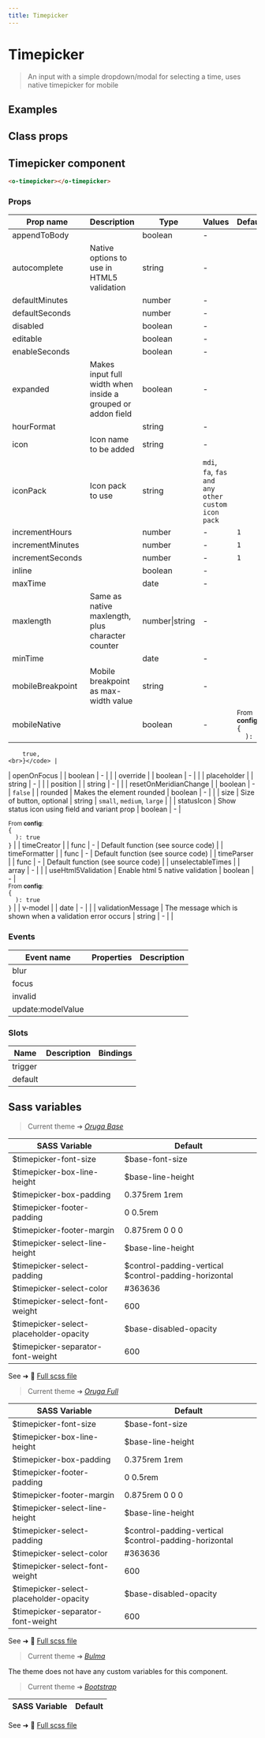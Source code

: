 ```yaml
---
title: Timepicker
---
```


# Timepicker

<div class="vp-doc">

> An input with a simple dropdown/modal for selecting a time, uses native timepicker for mobile

<Carbon />
</div>

<div class="vp-example">

## Examples

<example-timepicker />

</div>
<div class="vp-example">

## Class props

<inspector-timepicker-viewer />

</div>

<div class="vp-doc">

## Timepicker component

```html
<o-timepicker></o-timepicker>
```

### Props

| Prop name        | Description                                                 | Type           | Values                                            | Default                                                                                                         |
| ---------------- | ----------------------------------------------------------- | -------------- | ------------------------------------------------- | --------------------------------------------------------------------------------------------------------------- |
| appendToBody     |                                                             | boolean        | -                                                 | <code style='white-space: nowrap; padding: 0;'></code>                                                          |
| autocomplete     | Native options to use in HTML5 validation                   | string         | -                                                 | <code style='white-space: nowrap; padding: 0;'></code>                                                          |
| defaultMinutes   |                                                             | number         | -                                                 | <code style='white-space: nowrap; padding: 0;'></code>                                                          |
| defaultSeconds   |                                                             | number         | -                                                 | <code style='white-space: nowrap; padding: 0;'></code>                                                          |
| disabled         |                                                             | boolean        | -                                                 | <code style='white-space: nowrap; padding: 0;'></code>                                                          |
| editable         |                                                             | boolean        | -                                                 | <code style='white-space: nowrap; padding: 0;'></code>                                                          |
| enableSeconds    |                                                             | boolean        | -                                                 | <code style='white-space: nowrap; padding: 0;'></code>                                                          |
| expanded         | Makes input full width when inside a grouped or addon field | boolean        | -                                                 | <code style='white-space: nowrap; padding: 0;'></code>                                                          |
| hourFormat       |                                                             | string         | -                                                 | <code style='white-space: nowrap; padding: 0;'></code>                                                          |
| icon             | Icon name to be added                                       | string         | -                                                 | <code style='white-space: nowrap; padding: 0;'></code>                                                          |
| iconPack         | Icon pack to use                                            | string         | `mdi`, `fa`, `fas and any other custom icon pack` | <code style='white-space: nowrap; padding: 0;'></code>                                                          |
| incrementHours   |                                                             | number         | -                                                 | <code style='white-space: nowrap; padding: 0;'>1</code>                                                         |
| incrementMinutes |                                                             | number         | -                                                 | <code style='white-space: nowrap; padding: 0;'>1</code>                                                         |
| incrementSeconds |                                                             | number         | -                                                 | <code style='white-space: nowrap; padding: 0;'>1</code>                                                         |
| inline           |                                                             | boolean        | -                                                 | <code style='white-space: nowrap; padding: 0;'></code>                                                          |
| maxTime          |                                                             | date           | -                                                 | <code style='white-space: nowrap; padding: 0;'></code>                                                          |
| maxlength        | Same as native maxlength, plus character counter            | number\|string | -                                                 | <code style='white-space: nowrap; padding: 0;'></code>                                                          |
| minTime          |                                                             | date           | -                                                 | <code style='white-space: nowrap; padding: 0;'></code>                                                          |
| mobileBreakpoint | Mobile breakpoint as max-width value                        | string         | -                                                 | <code style='white-space: nowrap; padding: 0;'></code>                                                          |
| mobileNative     |                                                             | boolean        | -                                                 | <div><small>From <b>config</b>:</small></div><code style='white-space: nowrap; padding: 0;'>{<br>&nbsp;&nbsp;): |

        true,
    <br>}</code> |

| openOnFocus | | boolean | - | <code style='white-space: nowrap; padding: 0;'></code> |
| override | | boolean | - | <code style='white-space: nowrap; padding: 0;'></code> |
| placeholder | | string | - | <code style='white-space: nowrap; padding: 0;'></code> |
| position | | string | - | <code style='white-space: nowrap; padding: 0;'></code> |
| resetOnMeridianChange | | boolean | - | <code style='white-space: nowrap; padding: 0;'>false</code> |
| rounded | Makes the element rounded | boolean | - | <code style='white-space: nowrap; padding: 0;'></code> |
| size | Size of button, optional | string | `small`, `medium`, `large` | <code style='white-space: nowrap; padding: 0;'></code> |
| statusIcon | Show status icon using field and variant prop | boolean | - | <div><small>From <b>config</b>:</small></div><code style='white-space: nowrap; padding: 0;'>{<br>&nbsp;&nbsp;): true<br>}</code> |
| timeCreator | | func | - | Default function (see source code) |
| timeFormatter | | func | - | Default function (see source code) |
| timeParser | | func | - | Default function (see source code) |
| unselectableTimes | | array | - | <code style='white-space: nowrap; padding: 0;'></code> |
| useHtml5Validation | Enable html 5 native validation | boolean | - | <div><small>From <b>config</b>:</small></div><code style='white-space: nowrap; padding: 0;'>{<br>&nbsp;&nbsp;): true<br>}</code> |
| v-model | | date | - | <code style='white-space: nowrap; padding: 0;'></code> |
| validationMessage | The message which is shown when a validation error occurs | string | - | <code style='white-space: nowrap; padding: 0;'></code> |

### Events

| Event name        | Properties | Description |
| ----------------- | ---------- | ----------- |
| blur              |            |
| focus             |            |
| invalid           |            |
| update:modelValue |            |

### Slots

| Name    | Description | Bindings |
| ------- | ----------- | -------- |
| trigger |             |          |
| default |             |          |

</div>

<div class="vp-doc">

## Sass variables

<div class="theme-orugabase">

> Current theme ➜ _[Oruga Base](https://github.com/oruga-ui/theme-oruga)_

| SASS Variable                          | Default                                               |
| -------------------------------------- | ----------------------------------------------------- |
| $timepicker-font-size                  | $base-font-size                                       |
| $timepicker-box-line-height            | $base-line-height                                     |
| $timepicker-box-padding                | 0.375rem 1rem                                         |
| $timepicker-footer-padding             | 0 0.5rem                                              |
| $timepicker-footer-margin              | 0.875rem 0 0 0                                        |
| $timepicker-select-line-height         | $base-line-height                                     |
| $timepicker-select-padding             | $control-padding-vertical $control-padding-horizontal |
| $timepicker-select-color               | #363636                                               |
| $timepicker-select-font-weight         | 600                                                   |
| $timepicker-select-placeholder-opacity | $base-disabled-opacity                                |
| $timepicker-separator-font-weight      | 600                                                   |

See ➜ 📄 [Full scss file](https://github.com/oruga-ui/theme-oruga/tree/main/src/assets/scss/components/_timepicker.scss)

</div><div class="theme-orugafull">

> Current theme ➜ _[Oruga Full](https://github.com/oruga-ui/theme-oruga)_

| SASS Variable                          | Default                                               |
| -------------------------------------- | ----------------------------------------------------- |
| $timepicker-font-size                  | $base-font-size                                       |
| $timepicker-box-line-height            | $base-line-height                                     |
| $timepicker-box-padding                | 0.375rem 1rem                                         |
| $timepicker-footer-padding             | 0 0.5rem                                              |
| $timepicker-footer-margin              | 0.875rem 0 0 0                                        |
| $timepicker-select-line-height         | $base-line-height                                     |
| $timepicker-select-padding             | $control-padding-vertical $control-padding-horizontal |
| $timepicker-select-color               | #363636                                               |
| $timepicker-select-font-weight         | 600                                                   |
| $timepicker-select-placeholder-opacity | $base-disabled-opacity                                |
| $timepicker-separator-font-weight      | 600                                                   |

See ➜ 📄 [Full scss file](https://github.com/oruga-ui/theme-oruga/tree/main/src/assets/scss/components/_timepicker.scss)

</div><div class="theme-bulma">

> Current theme ➜ _[Bulma](https://github.com/oruga-ui/theme-bulma)_

<p>The theme does not have any custom variables for this component.</p>
</div><div class="theme-bootstrap">

> Current theme ➜ _[Bootstrap](https://github.com/oruga-ui/theme-bootstrap)_

| SASS Variable | Default |
| ------------- | ------- |

See ➜ 📄 [Full scss file](https://github.com/oruga-ui/theme-bootstrap/tree/main/src/assets/scss/components/_timepicker.scss)

</div>

</div>
